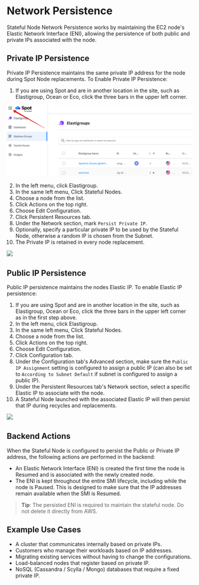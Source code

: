 # Network Persistence

Stateful Node Network Persistence works by maintaining the EC2 node's Elastic Network Interface (ENI), allowing the persistence of both public and private IPs associated with the node.

## Private IP Persistence

Private IP Persistence maintains the same private IP address for the node during Spot Node replacements. To Enable Private IP Persistence:

1. If you are using Spot and are in another location in the site, such as Elastigroup, Ocean or Eco, click the three bars in the upper left corner.

<img src="/connect-your-cloud-provider/_media/connect-additional-account-002.png" />

2. In the left menu, click Elastigroup.
3. In the same left menu, Click Stateful Nodes.
4. Choose a node from the list.
5. Click Actions on the top right.
6. Choose Edit Configuration.
7. Click Persistent Resources tab.
8. Under the Network section, mark `Persist Private IP`.
9. Optionally, specify a particular private IP to be used by the Stateful Node, otherwise a random IP is chosen from the Subnet.
10. The Private IP is retained in every node replacement.

<img src="/managed-instance/_media/network-persistence-01.png" />

## Public IP Persistence

Public IP persistence maintains the nodes Elastic IP. To enable Elastic IP persistence:

1. If you are using Spot and are in another location in the site, such as Elastigroup, Ocean or Eco, click the three bars in the upper left corner as in the first step above.
2. In the left menu, click Elastigroup.
3. In the same left menu, Click Stateful Nodes.
4. Choose a node from the list.
5. Click Actions on the top right.
6. Choose Edit Configuration.
7. Click Configuration tab.
8. Under the Configuration tab's Advanced section, make sure the `Public IP Assignment` setting is configured to assign a public IP (can also be set to `According to Subnet Default` if subnet is configured to assign a public IP).
9. Under the Persistent Resources tab's Network section, select a specific Elastic IP to associate with the node.
10. A Stateful Node launched with the associated Elastic IP will then persist that IP during recycles and replacements.

<img src="/managed-instance/_media/network-persistence-02.png" />

## Backend Actions

When the Stateful Node is configured to persist the Public or Private IP address, the following actions are performed in the backend:

- An Elastic Network Interface (ENI) is created the first time the node is Resumed and is associated with the newly created node.
- The ENI is kept throughout the entire SMI lifecycle, including while the node is Paused. This is designed to make sure that the IP addresses remain available when the SMI is Resumed.

> **Tip**: The persisted ENI is required to maintain the stateful node. Do not delete it directly from AWS.

## Example Use Cases

- A cluster that communicates internally based on private IPs.
- Customers who manage their workloads based on IP addresses.
- Migrating existing services without having to change the configurations.
- Load-balanced nodes that register based on private IP.
- NoSQL (Cassandra / Scylla / Mongo) databases that require a fixed private IP.
